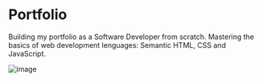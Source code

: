 # Portfolio
Building my portfolio as a Software Developer from scratch. Mastering the basics of web development lenguages: Semantic HTML, CSS and JavaScript.

![image](https://github.com/Gothsec/Portfolio/assets/112715997/32addf38-1b50-41a1-8dab-d0daa366090c)



